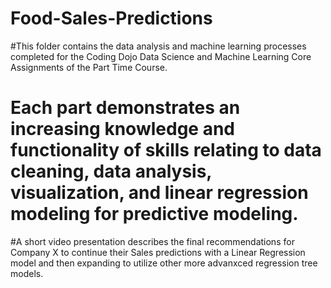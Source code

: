 # Food-Sales-Predictions

#This folder contains the data analysis and machine learning processes completed for the Coding Dojo Data Science and Machine Learning Core Assignments of the Part Time Course. 
# Each part demonstrates an increasing knowledge and functionality of skills relating to data cleaning, data analysis, visualization, and linear regression modeling for predictive modeling. 
#A short video presentation describes the final recommendations for Company X to continue their Sales predictions with a Linear Regression model and then expanding to utilize other more advanxced regression tree models.
